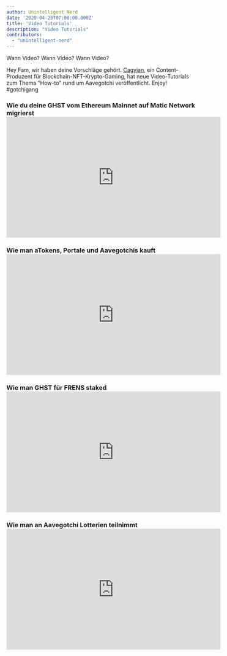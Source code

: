 ```yaml
---
author: Unintelligent Nerd
date: '2020-04-23T07:00:00.000Z'
title: 'Video Tutorials'
description: "Video Tutorials"
contributors:
  - "unintelligent-nerd"
---
```


Wann Video? Wann Video? Wann Video?

Hey Fam, wir haben deine Vorschläge gehört. [Cagyjan](https://www.youtube.com/c/CAGYJAN/about), ein Content-Produzent für Blockchain-NFT-Krypto-Gaming, hat neue Video-Tutorials zum Thema "How-to" rund um Aavegotchi veröffentlicht. Enjoy! #gotchigang

### Wie du deine GHST vom Ethereum Mainnet auf Matic Network migrierst <iframe width="560" height="315" src="https://www.youtube.com/embed/7H22_refiQM" frameborder="0" allow="accelerometer; autoplay; clipboard-write; encrypted-media; gyroscope; picture-in-picture" allowfullscreen mark="crwd-mark"></iframe>

### Wie man aTokens, Portale und Aavegotchis kauft <iframe width="560" height="315" src="https://www.youtube.com/embed/Un9BTNzNS7c" frameborder="0" allow="accelerometer; autoplay; clipboard-write; encrypted-media; gyroscope; picture-in-picture" allowfullscreen mark="crwd-mark"></iframe>

### Wie man GHST für FRENS staked <iframe width="560" height="315" src="https://www.youtube.com/embed/ZIs06EqGE-U" frameborder="0" allow="accelerometer; autoplay; clipboard-write; encrypted-media; gyroscope; picture-in-picture" allowfullscreen mark="crwd-mark"></iframe>

### Wie man an Aavegotchi Lotterien teilnimmt <iframe width="560" height="315" src="https://www.youtube.com/embed/gRfdL_0_ArA" frameborder="0" allow="accelerometer; autoplay; clipboard-write; encrypted-media; gyroscope; picture-in-picture" allowfullscreen mark="crwd-mark"></iframe>